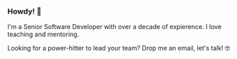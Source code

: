 ### Howdy! 👋

I'm a Senior Software Developer with over a decade of expierence. I love teaching and mentoring. 

Looking for a power-hitter to lead your team? Drop me an email, let's talk! 🤓

<!--
**GamesOfSummer/GamesOfSummer** is a ✨ _special_ ✨ repository because its `README.md` (this file) appears on your GitHub profile.

Here are some ideas to get you started:

- 🔭 I’m currently working on ...
- 🌱 I’m currently learning ...
- 👯 I’m looking to collaborate on ...
- 🤔 I’m looking for help with ...
- 💬 Ask me about ...
- 📫 How to reach me: ...
- 😄 Pronouns: ...
- ⚡ Fun fact: ...
-->
